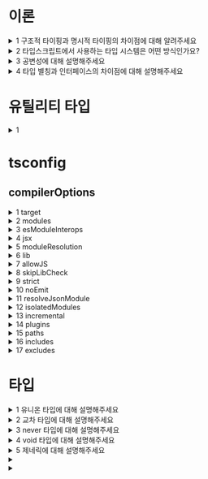 # 이론

<details>
  <summary>1 구조적 타이핑과 명시적 타이핑의 차이점에 대해 알려주세요</summary>

  ### 코드
  ```js
  ```
  ### 정답
  ```js
  ```
</details>

<details>
  <summary>2 타입스크립트에서 사용하는 타입 시스템은 어떤 방식인가요?</summary>

  ### 코드
  ```js
  ```
  ### 정답
  ```js
  구조적 타이핑
  ```
</details>

<details>
  <summary>3 공변성에 대해 설명해주세요</summary>

  ### 코드
  ```js
  ```
  ### 정답
  ```js
  ```
</details>

<details>
  <summary>4 타입 별칭과 인터페이스의 차이점에 대해 설명해주세요</summary>

  ### 코드
  ```js
  ```
  ### 정답
  ```js
  ```
</details>

# 유틸리티 타입

<details>
  <summary>1 </summary>

  ### 코드
  ```js
  ```
  ### 정답
  ```js
  ```
</details>

# tsconfig
## compilerOptions
<details>
  <summary>1 target</summary>

  ### 코드
  ```js
  ```
  ### 정답
  ```js
  ```
</details>

<details>
  <summary>2 modules</summary>

  ### 코드
  ```js
  ```
  ### 정답
  ```js
  ```
</details>

<details>
  <summary>3 esModuleInterops</summary>

  ### 코드
  ```js
  ```
  ### 정답
  ```js
  ```
</details>

<details>
  <summary>4 jsx</summary>

  ### 코드
  ```js
  ```
  ### 정답
  ```js
  ```
</details>

<details>
  <summary>5 moduleResolution</summary>

  ### 코드
  ```js
  ```
  ### 정답
  ```js
  ```
</details>


<details>
  <summary>6 lib</summary>

  ### 코드
  ```js
  ```
  ### 정답
  ```js
  ```
</details>

<details>
  <summary>7 allowJS</summary>

  ### 코드
  ```js
  ```
  ### 정답
  ```js
  ```
</details>

<details>
  <summary>8 skipLibCheck</summary>

  ### 코드
  ```js
  ```
  ### 정답
  ```js
  ```
</details>

<details>
  <summary>9 strict</summary>

  ### 코드
  ```js
  ```
  ### 정답
  ```js
  ```
</details>

<details>
  <summary>10 noEmit</summary>

  ### 코드
  ```js
  ```
  ### 정답
  ```js
  ```
</details>

<details>
  <summary>11 resolveJsonModule</summary>

  ### 코드
  ```js
  ```
  ### 정답
  ```js
  ```
</details>

<details>
  <summary>12 isolatedModules</summary>

  ### 코드
  ```js
  ```
  ### 정답
  ```js
  ```
</details>

<details>
  <summary>13 incremental</summary>

  ### 코드
  ```js
  ```
  ### 정답
  ```js
  ```
</details>

<details>
  <summary>14 plugins</summary>

  ### 코드
  ```js
  ```
  ### 정답
  ```js
  ```
</details>

<details>
  <summary>15 paths</summary>

  ### 코드
  ```js
  ```
  ### 정답
  ```js
  ```
</details>

<details>
  <summary>16 includes</summary>

  ### 코드
  ```js
  ```
  ### 정답
  ```js
  ```
</details>

<details>
  <summary>17 excludes </summary>

  ### 코드
  ```js
  ```
  ### 정답
  ```js
  ```
</details>


# 타입

<details>
  <summary>1 유니온 타입에 대해 설명해주세요</summary>

  ### 코드
  ```js
  ```
  ### 정답
  ```js
  ```
</details>

<details>
  <summary>2 교차 타입에 대해 설명해주세요</summary>

  ### 코드
  ```js
  ```
  ### 정답
  ```js
  ```
</details>

<details>
  <summary>3 never 타입에 대해 설명해주세요</summary>

  ### 코드
  ```js
  ```
  ### 정답
  ```js
  ```
</details>

<details>
  <summary>4 void 타입에 대해 설명해주세요</summary>

  ### 코드
  ```js
  ```
  ### 정답
  ```js
  ```
</details>

<details>
  <summary>5 제네릭에 대해 설명해주세요</summary>

  ### 코드
  ```js
  ```
  ### 정답
  ```js
  ```
</details>

<details>
  <summary></summary>

  ### 코드
  ```js
  ```
  ### 정답
  ```js
  ```
</details>

<details>
  <summary></summary>

  ### 코드
  ```js
  ```
  ### 정답
  ```js
  ```
</details>
